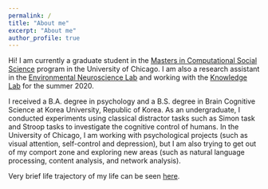 ```yaml
---
permalink: /
title: "About me"
excerpt: "About me"
author_profile: true
---
```


Hi! I am currently a graduate student in the [Masters in Computational Social Science](https://macss.uchicago.edu) program in the University of Chicago. I am also a research assistant in the [Environmental Neuroscience Lab](https://voices.uchicago.edu/bermanlab/) and working with the [Knowledge Lab](https://www.knowledgelab.org/) for the summer 2020.

I received a B.A. degree in psychology and a B.S. degree in Brain Cognitive Science at Korea University, Republic of Korea. As an undergraduate, I conducted experiments using classical distractor tasks such as Simon task and Stroop tasks to investigate the cognitive control of humans. In the University of Chicago, I am working with psychological projects (such as visual attention, self-control and depression), but I am also trying to get out of my comport zone and exploring new areas (such as natural language processing, content analysis, and network analysis).

Very brief life trajectory of my life can be seen [here](/brief-life-trajectory/).